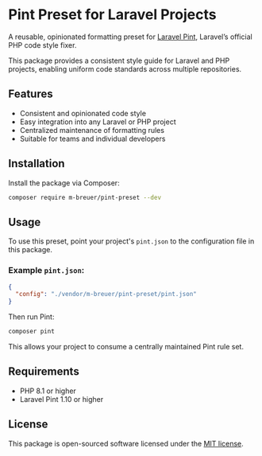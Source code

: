 # Pint Preset for Laravel Projects

A reusable, opinionated formatting preset for [Laravel Pint](https://laravel.com/docs/12.x/pint), Laravel’s official PHP code style fixer.

This package provides a consistent style guide for Laravel and PHP projects, enabling uniform code standards across multiple repositories.

## Features

- Consistent and opinionated code style
- Easy integration into any Laravel or PHP project
- Centralized maintenance of formatting rules
- Suitable for teams and individual developers

## Installation

Install the package via Composer:

```bash
composer require m-breuer/pint-preset --dev
```

## Usage

To use this preset, point your project's `pint.json` to the configuration file in this package.

### Example `pint.json`:

```json
{
  "config": "./vendor/m-breuer/pint-preset/pint.json"
}
```

Then run Pint:

```bash
composer pint
```

This allows your project to consume a centrally maintained Pint rule set.

## Requirements

- PHP 8.1 or higher
- Laravel Pint 1.10 or higher

## License

This package is open-sourced software licensed under the [MIT license](LICENSE).
